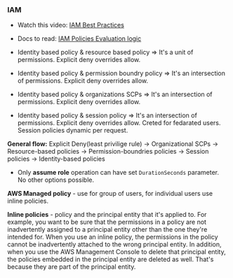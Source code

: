 ### IAM
* Watch this video: [IAM Best Practices](https://www.youtube.com/watch?v=_wiGpBQGCjU)
* Docs to read: [IAM Policies Evaluation logic](https://docs.aws.amazon.com/IAM/latest/UserGuide/reference_policies_evaluation-logic.html#policy-eval-denyallow)

* Identity based policy & resource based policy => It's a unit of permissions. Explicit deny overrides allow.
* Identity based policy & permission boundry policy => It's an intersection of permissions. Explicit deny overrides allow.
* Identity based policy & organizations SCPs => It's an intersection of permissions. Explicit deny overrides allow.
* Identity based policy & session policy => It's an intersection of permissions. Explicit deny overrides allow. Creted for fedarated users. Session policies dynamic per request.

**General flow:** Explicit Deny(least privilige rule) -> Organizational SCPs -> Resource-based policies -> Permission-boundries policies -> Session policies -> Identity-based policies

* Only **assume role** operation can have set `DurationSeconds` parameter. No other options possible.

**AWS Managed policy** - use for group of users, for individual users use inline policies. 

**Inline policies** - policy and the principal entity that it's applied to. For example, you want to be sure that the permissions in a policy are not inadvertently assigned to a principal entity other than the one they're intended for. When you use an inline policy, the permissions in the policy cannot be inadvertently attached to the wrong principal entity. In addition, when you use the AWS Management Console to delete that principal entity, the policies embedded in the principal entity are deleted as well. That's because they are part of the principal entity.

